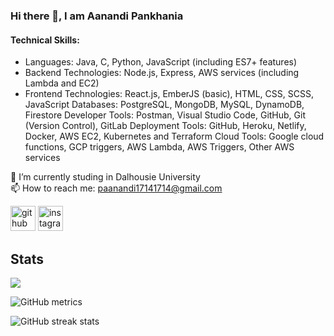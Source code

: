 ### Hi there 👋, I am Aanandi Pankhania

#### Technical Skills:

- Languages: Java, C, Python, JavaScript (including ES7+ features)
- Backend Technologies: Node.js, Express, AWS services (including Lambda and EC2)
- Frontend Technologies: React.js, EmberJS (basic), HTML, CSS, SCSS, JavaScript
Databases: PostgreSQL, MongoDB, MySQL, DynamoDB, Firestore
Developer Tools: Postman, Visual Studio Code, GitHub, Git (Version Control), GitLab
Deployment Tools: GitHub, Heroku, Netlify, Docker, AWS EC2, Kubernetes and Terraform
Cloud Tools: Google cloud functions, GCP triggers, AWS Lambda, AWS Triggers, Other AWS services

🔭 I’m currently studing in Dalhousie University \
📫 How to reach me: paanandi17141714@gmail.com

[<img src='https://cdn.jsdelivr.net/npm/simple-icons@3.0.1/icons/github.svg' alt='github' height='40'>](https://github.com/Aanandi2802)  [<img src='https://cdn.jsdelivr.net/npm/simple-icons@3.0.1/icons/instagram.svg' alt='instagram' height='40'>](https://www.instagram.com/@aanandi_._28/)

## Stats

 <p align-="center"> <img src="https://github-readme-stats.vercel.app/api?username=Aanandi2802&show_icons=true&theme=merko" />

![GitHub metrics](https://metrics.lecoq.io/Aanandi2802)  

![GitHub streak stats](https://github-readme-streak-stats.herokuapp.com/?user=Aanandi2802)  
